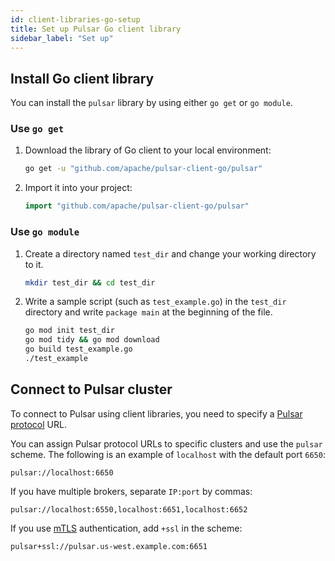 ```yaml
---
id: client-libraries-go-setup
title: Set up Pulsar Go client library
sidebar_label: "Set up"
---
```


## Install Go client library

You can install the `pulsar` library by using either `go get` or `go module`.

### Use `go get`

1. Download the library of Go client to your local environment:

   ```bash
   go get -u "github.com/apache/pulsar-client-go/pulsar"
   ```

2. Import it into your project:

   ```go
   import "github.com/apache/pulsar-client-go/pulsar"
   ```

### Use `go module`

1. Create a directory named `test_dir` and change your working directory to it.

   ```bash
   mkdir test_dir && cd test_dir
   ```

2. Write a sample script (such as `test_example.go`) in the `test_dir` directory and write `package main` at the beginning of the file.

   ```bash
   go mod init test_dir
   go mod tidy && go mod download
   go build test_example.go
   ./test_example
   ```

## Connect to Pulsar cluster

To connect to Pulsar using client libraries, you need to specify a [Pulsar protocol](developing-binary-protocol.md) URL.

You can assign Pulsar protocol URLs to specific clusters and use the `pulsar` scheme. The following is an example of `localhost` with the default port `6650`:

```http
pulsar://localhost:6650
```

If you have multiple brokers, separate `IP:port` by commas:

```http
pulsar://localhost:6550,localhost:6651,localhost:6652
```

If you use [mTLS](security-tls-authentication.md) authentication, add `+ssl` in the scheme:

```http
pulsar+ssl://pulsar.us-west.example.com:6651
```